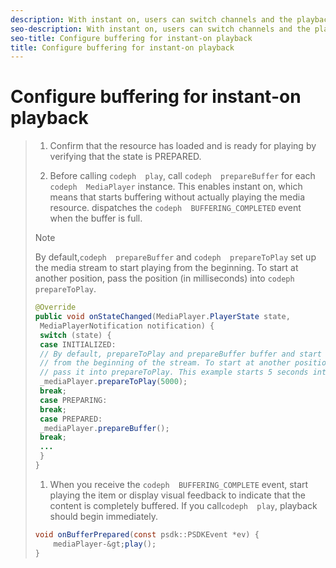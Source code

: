 ```yaml
---
description: With instant on, users can switch channels and the playback starts immediately without waiting time. When you enable instant on, buffers one or more channels before playback begins.
seo-description: With instant on, users can switch channels and the playback starts immediately without waiting time. When you enable instant on, buffers one or more channels before playback begins.
seo-title: Configure buffering for instant-on playback
title: Configure buffering for instant-on playback
---
```


# Configure buffering for instant-on playback

>1. Confirm that the resource has loaded and is ready for playing by verifying that the state is PREPARED.
>   
>1. Before calling `codeph  play`, call `codeph  prepareBuffer` for each `codeph  MediaPlayer` instance.
>   This enables instant on, which means that starts buffering without actually playing the media resource.  dispatches the `codeph  BUFFERING_COMPLETED` event when the buffer is full.
>   >[!NOTE]
>   >
>   >By default,`codeph  prepareBuffer` and `codeph  prepareToPlay` set up the media stream to start playing from the beginning. To start at another position, pass the position (in milliseconds) into `codeph  prepareToPlay`.
>   ```java
>   @Override 
>   public void onStateChanged(MediaPlayer.PlayerState state, 
>    MediaPlayerNotification notification) { 
>    switch (state) { 
>    case INITIALIZED: 
>    // By default, prepareToPlay and prepareBuffer buffer and start playing 
>    // from the beginning of the stream. To start at another position, 
>    // pass it into prepareToPlay. This example starts 5 seconds into the stream. 
>    _mediaPlayer.prepareToPlay(5000); 
>    break; 
>    case PREPARING: 
>    break; 
>    case PREPARED: 
>    _mediaPlayer.prepareBuffer(); 
>    break; 
>    ... 
>    } 
>   }
>   ```
>   
>   
>1. When you receive the `codeph  BUFFERING_COMPLETE` event, start playing the item or display visual feedback to indicate that the content is completely buffered.
>   If you call`codeph  play`, playback should begin immediately.
>   ```java
>   void onBufferPrepared(const psdk::PSDKEvent *ev) { 
>       mediaPlayer-&gt;play(); 
>   }
>   ```
>   
>   
>   
